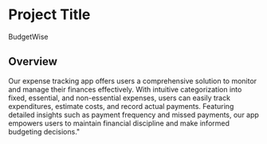 # Project Title

BudgetWise

## Overview

Our expense tracking app offers users a comprehensive solution to monitor and manage their finances effectively. With intuitive categorization into fixed, essential, and non-essential expenses, users can easily track expenditures, estimate costs, and record actual payments. Featuring detailed insights such as payment frequency and missed payments, our app empowers users to maintain financial discipline and make informed budgeting decisions."
